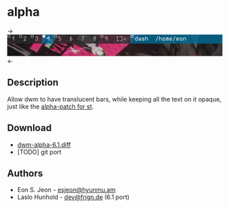 alpha
=====

->[![Screenshot](dwm-alpha.png)](dwm-alpha.png)<-

Description
-----------

Allow dwm to have translucent bars, while keeping all the text on it opaque,
just like the [alpha-patch for st](//st.suckless.org/patches/alpha).


Download
--------

 * [dwm-alpha-6.1.diff](dwm-alpha-6.1.diff)
 * [TODO] git port


Authors
-------

 * Eon S. Jeon - <esjeon@hyunmu.am>
 * Laslo Hunhold - <dev@frign.de> (6.1 port)
